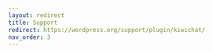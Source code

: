 ```yaml
---
layout: redirect
title: Support
redirect: https://wordpress.org/support/plugin/kiwichat/
nav_order: 3
---
```

